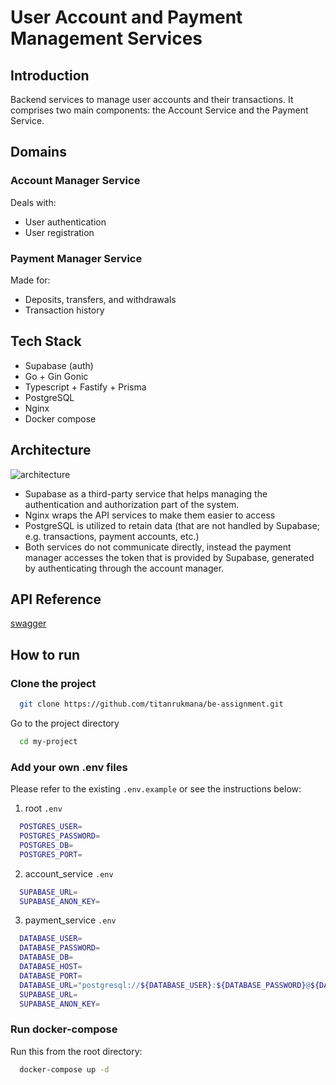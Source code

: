 
# User Account and Payment Management Services

## Introduction

Backend services to manage user accounts and their transactions. It comprises two main components: the Account Service and the Payment Service.

## Domains
### Account Manager Service
Deals with:
- User authentication
- User registration

### Payment Manager Service
Made for:
- Deposits, transfers, and withdrawals
- Transaction history

## Tech Stack
- Supabase (auth)
- Go + Gin Gonic
- Typescript + Fastify + Prisma
- PostgreSQL
- Nginx
- Docker compose

## Architecture
![architecture](https://cdn.discordapp.com/attachments/977196330189484042/1239065895188561971/Untitled_Diagram.drawio.png?ex=6641918a&is=6640400a&hm=267c84b9471a13480abc533f9c2d4c1d1c3f5b729f9df1681b090d3d7a79cec4&)

- Supabase as a third-party service that helps managing the authentication and authorization part of the system.
- Nginx wraps the API services to make them easier to access
- PostgreSQL is utilized to retain data (that are not handled by Supabase; e.g. transactions, payment accounts, etc.)
- Both services do not communicate directly, instead the payment manager accesses the token that is provided by Supabase, generated by authenticating through the account manager.

## API Reference
[swagger](https://app.swaggerhub.com/apis/TITAN170300/ConcreteAI-assignment/1.0.0)

## How to run

### Clone the project

```bash
  git clone https://github.com/titanrukmana/be-assignment.git
```

Go to the project directory

```bash
  cd my-project
```

### Add your own .env files
Please refer to the existing `.env.example` or see the instructions below:
1. root `.env`
```bash
  POSTGRES_USER=
  POSTGRES_PASSWORD=
  POSTGRES_DB=
  POSTGRES_PORT=
```

2. account_service `.env`
```bash
  SUPABASE_URL=
  SUPABASE_ANON_KEY=
```

3. payment_service `.env`
```bash
  DATABASE_USER=
  DATABASE_PASSWORD=
  DATABASE_DB=
  DATABASE_HOST=
  DATABASE_PORT=
  DATABASE_URL="postgresql://${DATABASE_USER}:${DATABASE_PASSWORD}@${DATABASE_HOST}:${DATABASE_PORT}/${DATABASE_DB}?schema=public"
  SUPABASE_URL=
  SUPABASE_ANON_KEY=
```


### Run docker-compose
Run this from the root directory:
```bash
  docker-compose up -d
```
